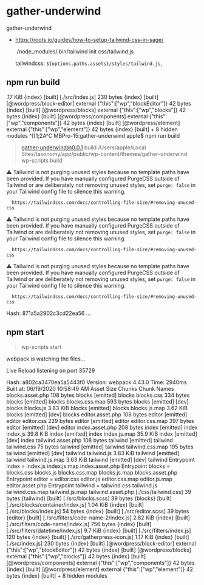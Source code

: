 # gather-underwind

gather-underwind

* https://roots.io/guides/how-to-setup-tailwind-css-in-sage/

	./node_modules/.bin/tailwind init css/tailwind.js

	tailwindcss: `${options.paths.assets}/styles/tailwind.js`,

## npm run build

.17 KiB {index} [built]
[./src/index.js] 230 bytes {index} [built]
[@wordpress/block-editor] external {"this":["wp","blockEditor"]} 42 bytes {index} [built]
[@wordpress/blocks] external {"this":["wp","blocks"]} 42 bytes {index} [built]
[@wordpress/components] external {"this":["wp","components"]} 42 bytes {index} [built]
[@wordpress/element] external {"this":["wp","element"]} 42 bytes {index} [built]
    + 8 hidden modules
^[[1;2A^C
MBPro-15:gather-underwind apple$ npm run build

> gather-underwind@0.0.1 build /Users/apple/Local Sites/taxonomy/app/public/wp-content/themes/gather-underwind
> wp-scripts build


   ⚠️  Tailwind is not purging unused styles because no template paths have been provided.
      If you have manually configured PurgeCSS outside of Tailwind or are deliberately not
      removing unused styles, set `purge: false` in your Tailwind config file to silence
      this warning.

      https://tailwindcss.com/docs/controlling-file-size/#removing-unused-css

   ⚠️  Tailwind is not purging unused styles because no template paths have been provided.
      If you have manually configured PurgeCSS outside of Tailwind or are deliberately not
      removing unused styles, set `purge: false` in your Tailwind config file to silence
      this warning.

      https://tailwindcss.com/docs/controlling-file-size/#removing-unused-css

   ⚠️  Tailwind is not purging unused styles because no template paths have been provided.
      If you have manually configured PurgeCSS outside of Tailwind or are deliberately not
      removing unused styles, set `purge: false` in your Tailwind config file to silence
      this warning.

      https://tailwindcss.com/docs/controlling-file-size/#removing-unused-css

Hash: 871a5a2902c3cd22ea56 ...

## npm start

> wp-scripts start


webpack is watching the files…

Live Reload listening on port 35729

Hash: a802ca3470ea5a5443f0
Version: webpack 4.43.0
Time: 2940ms
Built at: 06/19/2020 10:58:49 AM
             Asset       Size    Chunks                   Chunk Names
  blocks.asset.php  108 bytes    blocks  [emitted]        blocks
        blocks.css  334 bytes    blocks  [emitted]        blocks
    blocks.css.map  593 bytes    blocks  [emitted] [dev]  blocks
         blocks.js   3.83 KiB    blocks  [emitted]        blocks
     blocks.js.map   3.62 KiB    blocks  [emitted] [dev]  blocks
  editor.asset.php  108 bytes    editor  [emitted]        editor
        editor.css  229 bytes    editor  [emitted]        editor
    editor.css.map  397 bytes    editor  [emitted] [dev]  editor
   index.asset.php  208 bytes     index  [emitted]        index
          index.js   39.8 KiB     index  [emitted]        index
      index.js.map   35.9 KiB     index  [emitted] [dev]  index
tailwind.asset.php  108 bytes  tailwind  [emitted]        tailwind
      tailwind.css   75 bytes  tailwind  [emitted]        tailwind
  tailwind.css.map  195 bytes  tailwind  [emitted] [dev]  tailwind
       tailwind.js   3.83 KiB  tailwind  [emitted]        tailwind
   tailwind.js.map   3.63 KiB  tailwind  [emitted] [dev]  tailwind
Entrypoint index = index.js index.js.map index.asset.php
Entrypoint blocks = blocks.css blocks.js blocks.css.map blocks.js.map blocks.asset.php
Entrypoint editor = editor.css editor.js editor.css.map editor.js.map editor.asset.php
Entrypoint tailwind = tailwind.css tailwind.js tailwind.css.map tailwind.js.map tailwind.asset.php
[./css/tailwind.css] 39 bytes {tailwind} [built]
[./src/blocks.scss] 39 bytes {blocks} [built]
[./src/blocks/container/index.js] 1.04 KiB {index} [built]
[./src/blocks/index.js] 54 bytes {index} [built]
[./src/editor.scss] 39 bytes {editor} [built]
[./src/filters/code-name-2/index.js] 2.82 KiB {index} [built]
[./src/filters/code-name/index.js] 756 bytes {index} [built]
[./src/filters/datetime/index.js] 9.7 KiB {index} [built]
[./src/filters/index.js] 120 bytes {index} [built]
[./src/gatherpress-icon.js] 1.17 KiB {index} [built]
[./src/index.js] 230 bytes {index} [built]
[@wordpress/block-editor] external {"this":["wp","blockEditor"]} 42 bytes {index} [built]
[@wordpress/blocks] external {"this":["wp","blocks"]} 42 bytes {index} [built]
[@wordpress/components] external {"this":["wp","components"]} 42 bytes {index} [built]
[@wordpress/element] external {"this":["wp","element"]} 42 bytes {index} [built]
    + 8 hidden modules
